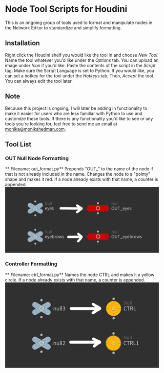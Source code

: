 # Node Tool Scripts for Houdini
This is an ongoing group of tools used to format and manipulate nodes in the Network Editor to standardize and simplify formatting.

## Installation
Right click the Houdini shelf you would like the tool in and choose *New Tool*. Name the tool whatever you'd like under the *Options* tab. You can upload an image under *Icon* if you'd like. Paste the contents of the script in the *Script* tag. Make sure the Script Language is set to Python. If you would like, you can set a hotkey for the tool under the *Hotkeys* tab. Then, *Accept* the tool. You can always edit the tool later.

## Note
Because this project is ongoing, I will later be adding in functionality to make it easier for users who are less familiar with Python to use and customize these tools. If there is any functionality you'd like to see or any tools you're looking for, feel free to send me an email at monika@monikahedman.com.

## Tool List
### OUT Null Node Formatting
** Filename: out_format.py**
Prepends "OUT_" to the name of the node if that is not already included in the name. Changes the node to a "pointy" shape and makes it red. If a node already exists with that name, a counter is appended.
![alt text](https://github.com/monikahedman/nodetools/blob/main/images/out.jpg?raw=true)

### Controller Formatting
** Filename: ctrl_format.py**
Names the node CTRL and makes it a yellow circle. If a node already exists with that name, a counter is appended.
![alt text](https://github.com/monikahedman/nodetools/blob/main/images/ctrl.jpg?raw=true)
